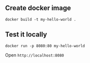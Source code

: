 

## Create docker image

```shell
docker build -t my-hello-world .
```

## Test it locally
```shell
docker run -p 8080:80 my-hello-world
```
Open `http://localhost:8080`